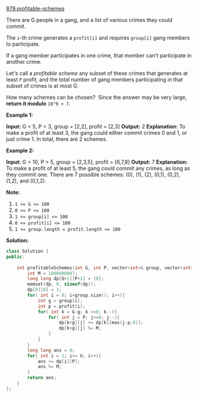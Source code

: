 [879.profitable-schemes](https://leetcode.com/problems/profitable-schemes/)  

There are G people in a gang, and a list of various crimes they could commit.

The `i`\-th crime generates a `profit[i]` and requires `group[i]` gang members to participate.

If a gang member participates in one crime, that member can't participate in another crime.

Let's call a _profitable scheme_ any subset of these crimes that generates at least `P` profit, and the total number of gang members participating in that subset of crimes is at most G.

How many schemes can be chosen?  Since the answer may be very large, **return it modulo** `10^9 + 7`.

**Example 1:**

**Input:** G = 5, P = 3, group = \[2,2\], profit = \[2,3\]
**Output:** 2
**Explanation:** 
To make a profit of at least 3, the gang could either commit crimes 0 and 1, or just crime 1.
In total, there are 2 schemes.

**Example 2:**

**Input:** G = 10, P = 5, group = \[2,3,5\], profit = \[6,7,8\]
**Output:** 7
**Explanation:** 
To make a profit of at least 5, the gang could commit any crimes, as long as they commit one.
There are 7 possible schemes: (0), (1), (2), (0,1), (0,2), (1,2), and (0,1,2).

**Note:**

1.  `1 <= G <= 100`
2.  `0 <= P <= 100`
3.  `1 <= group[i] <= 100`
4.  `0 <= profit[i] <= 100`
5.  `1 <= group.length = profit.length <= 100`  



**Solution:**  

```cpp
class Solution {
public:
    
    int profitableSchemes(int G, int P, vector<int>& group, vector<int>& profit) {
        int M = 1000000007;
        long long dp[G+1][P+1] = {0};
        memset(dp, 0, sizeof(dp));
        dp[0][0] = 1;
        for( int i = 0; i<group.size(); i++){
            int g = group[i];
            int p = profit[i];
            for( int k = G-g; k >=0; k--){
                for( int j = P; j>=0; j--){
                    dp[k+g][j] += dp[k][max(j-p,0)];
                    dp[k+g][j] %= M;
                }
            }
        }
        long long ans = 0;
        for( int i = 1; i<= G; i++){
            ans += dp[i][P];
            ans %= M;
        }
        return ans;
    }
};
```
      